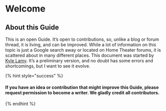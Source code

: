 # Welcome

## About this Guide

This is an open Guide. It’s open to contributions, so, unlike a blog or forum thread, it is living, and can be improved. While a lot of information on this topic is just a Google search away or located on Home Theater forums, it is scattered about in many different places. This document was started by [Kyle Lamy](https://github.com/flynfish). It’s a preliminary version, and no doubt has some errors and shortcomings, but I want to see it evolve.

{% hint style="success" %}
#### If you have an idea or contribution that might improve this Guide, please request permission to become a writer. We gladly credit all contributors.
{% endhint %}



